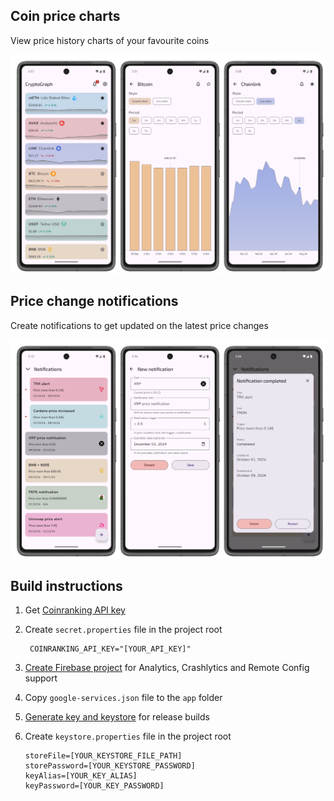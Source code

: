 ## Coin price charts

View price history charts of your favourite coins

![Coin price charts](images/coin_price_charts.png)

## Price change notifications

Create notifications to get updated on the latest price changes

![Price change notifications](images/price_change_notifications.png)

## Build instructions

1. Get [Coinranking API key](https://account.coinranking.com/create-developer-account)

2. Create `secret.properties` file in the project root
   ````
    COINRANKING_API_KEY="[YOUR_API_KEY]"
   ````

3. [Create Firebase project](https://firebase.google.com/docs/android/setup) for Analytics, Crashlytics and Remote Config support

4. Copy `google-services.json` file to the `app` folder

5. [Generate key and keystore](https://developer.android.com/studio/publish/app-signing#generate-key) for release builds

6. Create `keystore.properties` file in the project root
   ````   
   storeFile=[YOUR_KEYSTORE_FILE_PATH]
   storePassword=[YOUR_KEYSTORE_PASSWORD]
   keyAlias=[YOUR_KEY_ALIAS]
   keyPassword=[YOUR_KEY_PASSWORD]
   ````